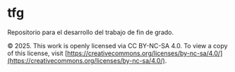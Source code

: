# tfg
Repositorio para el desarrollo del trabajo de fin de grado.

© 2025. This work is openly licensed via CC BY-NC-SA 4.0.
To view a copy of this license, visit [https://creativecommons.org/licenses/by-nc-sa/4.0/](https://creativecommons.org/licenses/by-nc-sa/4.0/).
